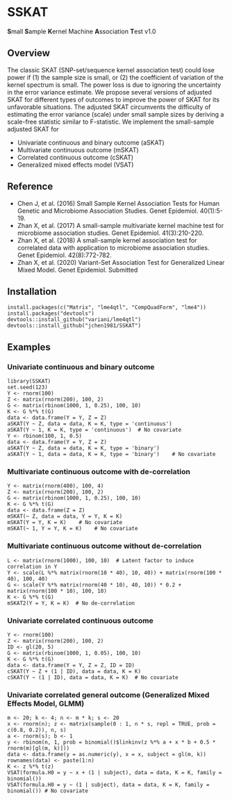 # SSKAT
**S**mall **S**ample **K**ernel Machine **A**ssociation **T**est v1.0

## Overview
The classic SKAT (SNP-set/sequence kernel association test) could lose power if (1) the sample size is small, or (2) the coefficient of variation of the kernel spectrum is small. The power loss is due to ignoring the uncertainty in the error variance estimate.  We propose several versions of adjusted SKAT for different types of outcomes to improve the power of SKAT for its unfavorable situations.  The adjusted SKAT circumvents the difficulty of estimating the error variance (scale) under small sample sizes by deriving a scale-free statistic similar to F-statistic.  We implement the small-sample adjusted SKAT for

* Univariate continuous and binary outcome (aSKAT)
* Multivariate continuous outcome (mSKAT)
* Correlated continuous outcome (cSKAT)
* Generalized mixed effects model (VSAT)


## Reference

* Chen J, et al. (2016) Small Sample Kernel Association Tests for Human Genetic and Microbiome Association Studies. Genet Epidemiol. 40(1):5-19.
* Zhan X, et al. (2017)  A small-sample multivariate kernel machine test for microbiome association studies. Genet Epidemiol. 41(3):210-220.
* Zhan X, et al. (2018) A small-sample kernel association test for correlated data with application to microbiome association studies. Genet Epidemiol. 42(8):772-782. 
* Zhan X, et al. (2020) Variant-Set Association Test for Generalized Linear Mixed Model. Genet Epidemiol. Submitted



## Installation         

```
install.packages(c("Matrix", "lme4qtl", "CompQuadForm", "lme4"))
install.packages("devtools")
devtools::install_github("variani/lme4qtl")
devtools::install_github("jchen1981/SSKAT")
```



## Examples

### Univariate continuous and binary outcome
```
library(SSKAT)
set.seed(123)
Y <- rnorm(100)
Z <- matrix(rnorm(200), 100, 2)
G <- matrix(rbinom(1000, 1, 0.25), 100, 10)
K <- G %*% t(G)
data <- data.frame(Y = Y, Z = Z)
aSKAT(Y ~ Z, data = data, K = K, type = 'continuous')
aSKAT(Y ~ 1, K = K, type = 'continuous')  # No covariate
Y <- rbinom(100, 1, 0.5)
data <- data.frame(Y = Y, Z = Z)
aSKAT(Y ~ Z, data = data, K = K, type = 'binary')
aSKAT(Y ~ 1, data = data, K = K, type = 'binary')    # No covariate
```


### Multivariate continuous outcome with de-correlation
```
Y <- matrix(rnorm(400), 100, 4)
Z <- matrix(rnorm(200), 100, 2)
G <- matrix(rbinom(1000, 1, 0.25), 100, 10)
K <- G %*% t(G)
data <- data.frame(Z = Z)
mSKAT(~ Z, data = data, Y = Y, K = K) 
mSKAT(Y = Y, K = K)    # No covariate
mSKAT(~ 1, Y = Y, K = K)    # No covariate
```

### Multivariate continuous outcome without de-correlation
```
L <- matrix(rnorm(1000), 100, 10)  # Latent factor to induce correlation in Y
Y <- scale(L %*% matrix(rnorm(10 * 40), 10, 40)) + matrix(rnorm(100 * 40), 100, 40)
G <- scale(Y %*% matrix(rnorm(40 * 10), 40, 10)) * 0.2 + matrix(rnorm(100 * 10), 100, 10)
K <- G %*% t(G)
mSKAT2(Y = Y, K = K)  # No de-correlation 
```


### Univariate correlated continuous outcome
```
Y <- rnorm(100)
Z <- matrix(rnorm(200), 100, 2)
ID <- gl(20, 5)
G <- matrix(rbinom(1000, 1, 0.05), 100, 10)
K <- G %*% t(G)
data <- data.frame(Y = Y, Z = Z, ID = ID)
cSKAT(Y ~ Z + (1 | ID), data = data, K = K)
cSKAT(Y ~ (1 | ID), data = data, K = K)  # No covariate
```

### Univariate correlated general outcome (Generalized Mixed Effects Model, GLMM)
```
m <- 20; k <- 4; n <- m * k; s <- 20
x <- rnorm(n); z <- matrix(sample(0 : 1, n * s, repl = TRUE, prob = c(0.8, 0.2)), n, s)
a <- rnorm(s); b <- 1
y <- rbinom(n, 1, prob = binomial()$linkinv(z %*% a + x * b + 0.5 * rnorm(m)[gl(m, k)]))
data <- data.frame(y = as.numeric(y), x = x, subject = gl(m, k))
rownames(data) <- paste(1:n)
K <- z %*% t(z)
VSAT(formula.H0 = y ~ x + (1 | subject), data = data, K = K, family = binomial()) 
VSAT(formula.H0 = y ~ (1 | subject), data = data, K = K, family = binomial()) # No covariate
```

